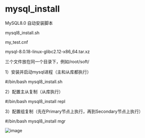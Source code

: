 # mysql_install
MySQL8.0 自动安装脚本 

mysql8_install.sh

my_test.cnf

mysql-8.0.18-linux-glibc2.12-x86_64.tar.xz

三个文件放在同一个目录下，例如/root/soft/

1）安装并启动mysql进程（主和从库都执行）

#/bin/bash mysql8_install.sh

2）配置主从复制（从库执行）

#/bin/bash mysql8_install repl

3）配置组复制（先在Primary节点上执行，再到Secondary节点上执行）

#/bin/bash mysql8_install mgr

![image](https://raw.githubusercontent.com/hcymysql/mysql_install/master/mgr.png)
